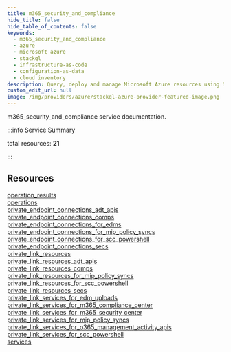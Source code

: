 ```yaml
---
title: m365_security_and_compliance
hide_title: false
hide_table_of_contents: false
keywords:
  - m365_security_and_compliance
  - azure
  - microsoft azure
  - stackql
  - infrastructure-as-code
  - configuration-as-data
  - cloud inventory
description: Query, deploy and manage Microsoft Azure resources using SQL
custom_edit_url: null
image: /img/providers/azure/stackql-azure-provider-featured-image.png
---
```


m365_security_and_compliance service documentation.

:::info Service Summary

<div class="row">
<div class="providerDocColumn">
<span>total resources:&nbsp;<b>21</b></span><br />
</div>
</div>

:::

## Resources
<div class="row">
<div class="providerDocColumn">
<a href="/providers/azure_extras/m365_security_and_compliance/operation_results/">operation_results</a><br />
<a href="/providers/azure_extras/m365_security_and_compliance/operations/">operations</a><br />
<a href="/providers/azure_extras/m365_security_and_compliance/private_endpoint_connections_adt_apis/">private_endpoint_connections_adt_apis</a><br />
<a href="/providers/azure_extras/m365_security_and_compliance/private_endpoint_connections_comps/">private_endpoint_connections_comps</a><br />
<a href="/providers/azure_extras/m365_security_and_compliance/private_endpoint_connections_for_edms/">private_endpoint_connections_for_edms</a><br />
<a href="/providers/azure_extras/m365_security_and_compliance/private_endpoint_connections_for_mip_policy_syncs/">private_endpoint_connections_for_mip_policy_syncs</a><br />
<a href="/providers/azure_extras/m365_security_and_compliance/private_endpoint_connections_for_scc_powershell/">private_endpoint_connections_for_scc_powershell</a><br />
<a href="/providers/azure_extras/m365_security_and_compliance/private_endpoint_connections_secs/">private_endpoint_connections_secs</a><br />
<a href="/providers/azure_extras/m365_security_and_compliance/private_link_resources/">private_link_resources</a><br />
<a href="/providers/azure_extras/m365_security_and_compliance/private_link_resources_adt_apis/">private_link_resources_adt_apis</a><br />
<a href="/providers/azure_extras/m365_security_and_compliance/private_link_resources_comps/">private_link_resources_comps</a>
</div>
<div class="providerDocColumn">
<a href="/providers/azure_extras/m365_security_and_compliance/private_link_resources_for_mip_policy_syncs/">private_link_resources_for_mip_policy_syncs</a><br />
<a href="/providers/azure_extras/m365_security_and_compliance/private_link_resources_for_scc_powershell/">private_link_resources_for_scc_powershell</a><br />
<a href="/providers/azure_extras/m365_security_and_compliance/private_link_resources_secs/">private_link_resources_secs</a><br />
<a href="/providers/azure_extras/m365_security_and_compliance/private_link_services_for_edm_uploads/">private_link_services_for_edm_uploads</a><br />
<a href="/providers/azure_extras/m365_security_and_compliance/private_link_services_for_m365_compliance_center/">private_link_services_for_m365_compliance_center</a><br />
<a href="/providers/azure_extras/m365_security_and_compliance/private_link_services_for_m365_security_center/">private_link_services_for_m365_security_center</a><br />
<a href="/providers/azure_extras/m365_security_and_compliance/private_link_services_for_mip_policy_syncs/">private_link_services_for_mip_policy_syncs</a><br />
<a href="/providers/azure_extras/m365_security_and_compliance/private_link_services_for_o365_management_activity_apis/">private_link_services_for_o365_management_activity_apis</a><br />
<a href="/providers/azure_extras/m365_security_and_compliance/private_link_services_for_scc_powershell/">private_link_services_for_scc_powershell</a><br />
<a href="/providers/azure_extras/m365_security_and_compliance/services/">services</a>
</div>
</div>